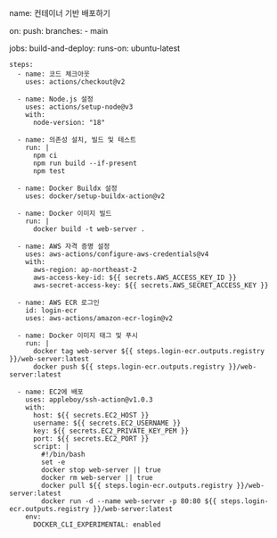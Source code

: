 name: 컨테이너 기반 배포하기

on:
  push:
    branches:
      - main

jobs:
  build-and-deploy:
    runs-on: ubuntu-latest

    steps:
      - name: 코드 체크아웃
        uses: actions/checkout@v2

      - name: Node.js 설정
        uses: actions/setup-node@v3
        with:
          node-version: "18"

      - name: 의존성 설치, 빌드 및 테스트
        run: |
          npm ci
          npm run build --if-present
          npm test

      - name: Docker Buildx 설정
        uses: docker/setup-buildx-action@v2

      - name: Docker 이미지 빌드
        run: |
          docker build -t web-server .

      - name: AWS 자격 증명 설정
        uses: aws-actions/configure-aws-credentials@v4
        with:
          aws-region: ap-northeast-2
          aws-access-key-id: ${{ secrets.AWS_ACCESS_KEY_ID }}
          aws-secret-access-key: ${{ secrets.AWS_SECRET_ACCESS_KEY }}

      - name: AWS ECR 로그인
        id: login-ecr
        uses: aws-actions/amazon-ecr-login@v2

      - name: Docker 이미지 태그 및 푸시
        run: |
          docker tag web-server ${{ steps.login-ecr.outputs.registry }}/web-server:latest
          docker push ${{ steps.login-ecr.outputs.registry }}/web-server:latest

      - name: EC2에 배포
        uses: appleboy/ssh-action@v1.0.3
        with:
          host: ${{ secrets.EC2_HOST }}
          username: ${{ secrets.EC2_USERNAME }}
          key: ${{ secrets.EC2_PRIVATE_KEY_PEM }}
          port: ${{ secrets.EC2_PORT }}
          script: |
            #!/bin/bash
            set -e
            docker stop web-server || true
            docker rm web-server || true
            docker pull ${{ steps.login-ecr.outputs.registry }}/web-server:latest
            docker run -d --name web-server -p 80:80 ${{ steps.login-ecr.outputs.registry }}/web-server:latest
        env:
          DOCKER_CLI_EXPERIMENTAL: enabled
